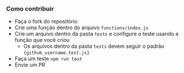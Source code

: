 ### Como contribuir

 - Faça o fork do repositório
 - Crie uma função dentro do arquivo `functions/index.js`
 - Crie um arquivo dentro da pasta `tests` e configure o teste usando a função que você criou
    - Os arquivos dentro da pasta `tests` devem seguir o padrão `{github_username.test.js}`
 - Faça um teste `npm run test`
 - Envie um PR